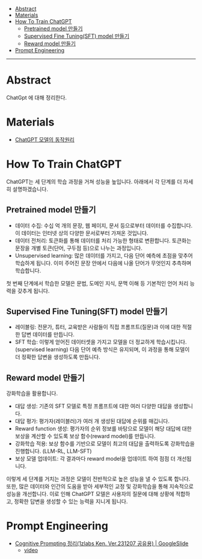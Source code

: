 - [Abstract](#abstract)
- [Materials](#materials)
- [How To Train ChatGPT](#how-to-train-chatgpt)
  - [Pretrained model 만들기](#pretrained-model-만들기)
  - [Supervised Fine Tuning(SFT) model 만들기](#supervised-fine-tuningsft-model-만들기)
  - [Reward model 만들기](#reward-model-만들기)
- [Prompt Engineering](#prompt-engineering)

-----

# Abstract

ChatGpt 에 대해 정리한다.

# Materials

- [ChatGPT 모델의 동작원리](https://yoonheo91.tistory.com/26)

# How To Train ChatGPT

ChatGPT는 세 단계의 학습 과정을 거쳐 성능을 높입니다. 아래에서 각 단계를 더
자세히 설명하겠습니다.

## Pretrained model 만들기

- 데이터 수집: 수십 억 개의 문장, 웹 페이지, 문서 등으로부터 데이터를
  수집합니다. 이 데이터는 인터넷 상의 다양한 문서로부터 가져온 것입니다.
- 데이터 전처리: 토큰화를 통해 데이터를 처리 가능한 형태로 변환합니다. 토큰화는
  문장을 개별 토큰(단어, 구두점 등)으로 나누는 과정입니다.
- Unsupervised learning: 많은 데이터를 가지고, 다음 단어 예측에 초점을 맞추어
  학습하게 됩니다. 이미 주어진 문장 안에서 다음에 나올 단어가 무엇인지 추측하며
  학습합니다.

첫 번째 단계에서 학습한 모델은 문법, 도메인 지식, 문맥 이해 등 기본적인 언어
처리 능력을 갖추게 됩니다.

## Supervised Fine Tuning(SFT) model 만들기

- 레이블링: 전문가, 튜터, 교육받은 사람들이 직접 프롬프트(질문)과 이에 대한
  적절한 답변 데이터를 만듭니다.
- SFT 학습: 이렇게 얻어진 데이터셋을 가지고 모델을 더 정교하게 학습시킵니다.
  (supervised learning) 다음 단어 예측 방식은 유지되며, 이 과정을 통해 모델이 더
  정확한 답변을 생성하도록 만듭니다.

## Reward model 만들기

강화학습을 활용합니다.

- 대답 생성: 기존의 SFT 모델로 특정 프롬프트에 대한 여러 다양한 대답을
  생성합니다.
- 대답 평가: 평가자(레이블러)가 여러 개 생성된 대답에 순위를 매깁니다.
- Reward function 생성: 평가자의 순위 정보를 바탕으로 모델이 해당 대답에 대한
  보상을 계산할 수 있도록 보상 함수(reward model)를 만듭니다.
- 강화학습 적용: 보상 함수를 기반으로 모델이 최고의 대답을 출력하도록 강화학습을
  진행합니다. (LLM-RL, LLM-SFT)
- 보상 모델 업데이트: 각 결과마다 reward model을 업데이트 하여 점점 더
  개선됩니다.

이렇게 세 단계를 거치는 과정은 모델이 전반적으로 높은 성능을 낼 수 있도록
합니다. 또한, 많은 데이터와 인간의 도움을 받아 세부적인 교정 및 강화학습을 통해
지속적으로 성능을 개선합니다. 이로 인해 ChatGPT 모델은 사용자의 질문에 대해
상황에 적합하고, 정확한 답변을 생성할 수 있는 능력을 지니게 됩니다.

# Prompt Engineering

- [Cognitive Prompting 정리(1zlabs Ken. Ver.231207 공유용) | GoogleSlide](https://docs.google.com/presentation/d/1kayepoiTVT838Tetk02nxeqVmmS9BDc9O7n-4OzJdL8/edit#slide=id.g26309fa4a80_0_0)
  - [video](https://www.youtube.com/watch?v=CkCL8dV_mPk)
